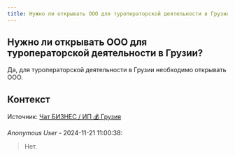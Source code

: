 ```yaml
---
title: Нужно ли открывать ООО для туроператорской деятельности в Грузии?
---
```


## Нужно ли открывать ООО для туроператорской деятельности в Грузии?

Да, для туроператорской деятельности в Грузии необходимо открывать ООО.

## Контекст

Источник: [Чат БИЗНЕС / ИП 💰 Грузия](https://t.me/ip_ge)

_Anonymous User_ - 2024-11-21 11:00:38:

> Нет.
